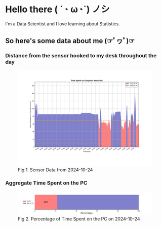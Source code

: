 
# Hello there ( ´◔ ω◔`) ノシ

I'm a Data Scientist and I love learning about Statistics.

## So here's some data about me (☞ﾟヮﾟ)☞


### Distance from the sensor hooked to my desk throughout the day
<figure>
  <picture>
    <source media="(prefers-color-scheme: dark)" srcset="Pi/readme/graphs/lineplot/dark-plot-2024-10-24.png">
    <source media="(prefers-color-scheme: light)" srcset="Pi/readme/graphs/lineplot/light-plot-2024-10-24.png">
    <img alt="Shows a black logo in light color mode and a white one in dark color mode." src="Pi/readme/graphs/lineplot/light-plot-2024-10-24.png">
  </picture>
  <figcaption>Fig 1. Sensor Data from 2024-10-24</figcaption>
</figure>



### Aggregate Time Spent on the PC
<figure>
  <picture>
    <source media="(prefers-color-scheme: dark)" srcset="Pi/readme/graphs/barplot/dark-plot-2024-10-24.png">
    <source media="(prefers-color-scheme: light)" srcset="Pi/readme/graphs/barplot/light-plot-2024-10-24.png">
    <img alt="Shows a black logo in light color mode and a white one in dark color mode." src="Pi/readme/graphs/barplot/light-plot-2024-10-24.png">
  </picture>
  <figcaption>Fig 2. Percentage of Time Spent on the PC on 2024-10-24</figcaption>
</figure>
